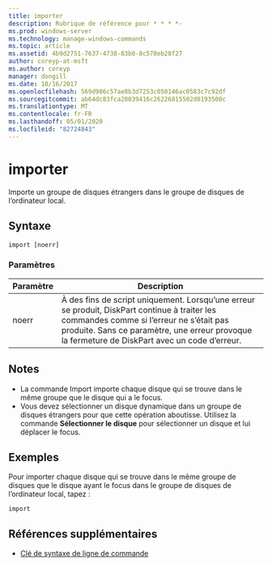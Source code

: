 ```yaml
---
title: importer
description: Rubrique de référence pour * * * *-
ms.prod: windows-server
ms.technology: manage-windows-commands
ms.topic: article
ms.assetid: 4b9d2751-7637-4738-83b0-8c578eb28f27
author: coreyp-at-msft
ms.author: coreyp
manager: dongill
ms.date: 10/16/2017
ms.openlocfilehash: 569d986c57ae8b3d7253c050146ac0583c7c92df
ms.sourcegitcommit: ab64dc83fca28039416c26226815502d0193500c
ms.translationtype: MT
ms.contentlocale: fr-FR
ms.lasthandoff: 05/01/2020
ms.locfileid: "82724843"
---
```

# <a name="import"></a>importer



Importe un groupe de disques étrangers dans le groupe de disques de l’ordinateur local.

## <a name="syntax"></a>Syntaxe

```
import [noerr]
```

### <a name="parameters"></a>Paramètres

|Paramètre|Description|
|---------|-----------|
|noerr|À des fins de script uniquement. Lorsqu’une erreur se produit, DiskPart continue à traiter les commandes comme si l’erreur ne s’était pas produite. Sans ce paramètre, une erreur provoque la fermeture de DiskPart avec un code d’erreur.|

## <a name="remarks"></a>Notes 

-   La commande Import importe chaque disque qui se trouve dans le même groupe que le disque qui a le focus.
-   Vous devez sélectionner un disque dynamique dans un groupe de disques étrangers pour que cette opération aboutisse. Utilisez la commande **Sélectionner le disque** pour sélectionner un disque et lui déplacer le focus.

## <a name="examples"></a>Exemples

Pour importer chaque disque qui se trouve dans le même groupe de disques que le disque ayant le focus dans le groupe de disques de l’ordinateur local, tapez :
```
import
```

## <a name="additional-references"></a>Références supplémentaires

- [Clé de syntaxe de ligne de commande](command-line-syntax-key.md)

